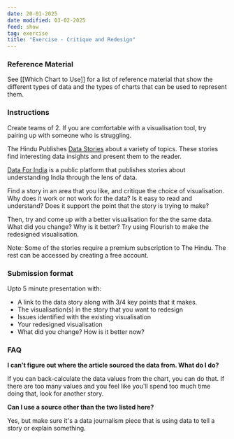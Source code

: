 ```yaml
---
date: 20-01-2025
date modified: 03-02-2025
feed: show
tag: exercise
title: "Exercise - Critique and Redesign"
---
```


### Reference Material

See [[Which Chart to Use]] for a list of reference material that show the different types of data and the types of charts that can be used to represent them.

### Instructions

Create teams of 2. If you are comfortable with a visualisation tool, try pairing up with someone who is struggling.

The Hindu Publishes [Data Stories](https://www.thehindu.com/data/) about a variety of topics. These stories find interesting data insights and present them to the reader.

 [Data For India](https://www.dataforindia.com/) is a public platform that publishes stories about understanding India through the lens of data.

Find a story in an area that you like, and critique the choice of visualisation. Why does it work or not work for the data? Is it easy to read and understand? Does it support the point that the story is trying to make?

Then, try and come up with a better visualisation for the the same data. What did you change? Why is it better? Try using Flourish to make the redesigned visualisation.

Note: Some of the stories require a premium subscription to The Hindu. The rest can be accessed by creating a free account.

### Submission format

Upto 5 minute presentation with:

- A link to the data story along with 3/4 key points that it makes.
- The visualisation(s) in the story that you want to redesign
- Issues identified with the existing visualisation
- Your redesigned visualisation
- What did you change? How is it better now?

### FAQ

**I can't figure out where the article sourced the data from. What do I do?**

If you can back-calculate the data values from the chart, you can do that. If there are too many values and you feel like you'll spend too much time doing that, look for another story.

**Can I use a source other than the two listed here?**

Yes, but make sure it's a data journalism piece that is using data to tell a story or explain something.